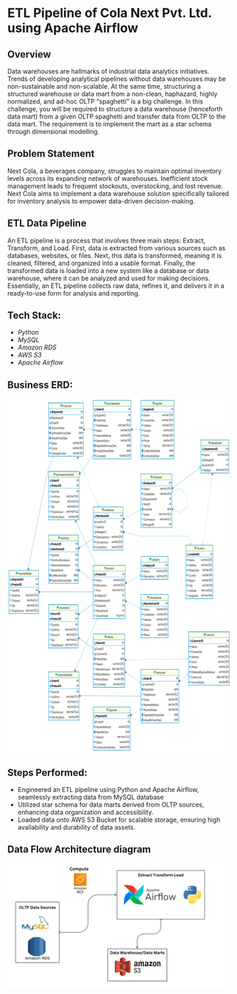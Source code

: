 # ETL Pipeline of Cola Next Pvt. Ltd. using Apache Airflow

## Overview
Data warehouses are hallmarks of industrial data analytics initiatives. Trends of developing analytical pipelines without data warehouses may be non-sustainable and non-scalable. At the same time, structuring a structured warehouse or data mart from a non-clean, haphazard, highly normalized, and ad-hoc OLTP “spaghetti” is a big challenge. In this challenge, you will be required to structure a data warehouse (henceforth data mart) from a given OLTP spaghetti and transfer data from OLTP to the data mart. The requirement is to implement the mart as a star schema through dimensional modelling. 

## Problem Statement
Next Cola, a beverages company, struggles to maintain optimal inventory levels across its expanding network of warehouses. Inefficient stock management leads to frequent stockouts, overstocking, and lost revenue. Next Cola aims to implement a data warehouse solution specifically tailored for inventory analysis to empower data-driven decision-making.

## ETL Data Pipeline
An ETL pipeline is a process that involves three main steps: Extract, Transform, and Load. First, data is extracted from various sources such as databases, websites, or files. Next, this data is transformed, meaning it is cleaned, filtered, and organized into a usable format. Finally, the transformed data is loaded into a new system like a database or data warehouse, where it can be analyzed and used for making decisions. Essentially, an ETL pipeline collects raw data, refines it, and delivers it in a ready-to-use form for analysis and reporting.

## Tech Stack:
- *Python*
- *MySQL*
- *Amazon RDS*
- *AWS S3*
- *Apache Airflow*

## Business ERD:
<p align="center">
<img src="ERD_NEXT_COLA_OLTP.png" height="800" text>
</p>

## Steps Performed:
- Engineered an ETL pipeline using Python and Apache Airflow, seamlessly extracting data from MySQL database
- Utilized star schema for data marts derived from OLTP sources, enhancing data organization and accessibility.
- Loaded data onto AWS S3 Bucket for scalable storage, ensuring high availability and durability of data assets.

## Data Flow Architecture diagram
<p align="center">
<img src="architecture_diagram.png" text>
</p>
